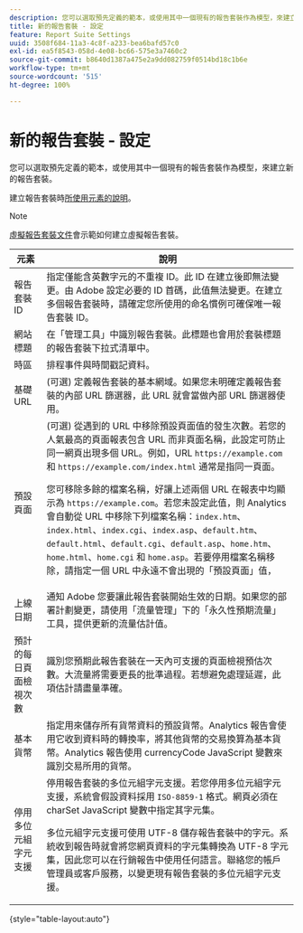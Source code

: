 ```yaml
---
description: 您可以選取預先定義的範本，或使用其中一個現有的報告套裝作為模型，來建立新的報告套裝。
title: 新的報告套裝 - 設定
feature: Report Suite Settings
uuid: 3508f684-11a3-4c8f-a233-bea6bafd57c0
exl-id: ea5f8543-058d-4e08-bc66-575e3a7460c2
source-git-commit: b8640d1387a475e2a9dd082759f0514bd18c1b6e
workflow-type: tm+mt
source-wordcount: '515'
ht-degree: 100%

---
```


# 新的報告套裝 - 設定

您可以選取預先定義的範本，或使用其中一個現有的報告套裝作為模型，來建立新的報告套裝。

建立報告套裝時[所使用元素的說明](/help/admin/admin/c-manage-report-suites/c-new-report-suite/t-create-a-report-suite.md)。

>[!NOTE]
>
>[虛擬報告套裝文件](/help/components/vrs/c-workflow-vrs/vrs-create.md)會示範如何建立虛擬報告套裝。

| 元素 | 說明 |
| --- | --- |
| 報告套裝 ID | 指定僅能含英數字元的不重複 ID。此 ID 在建立後即無法變更。由 Adobe 設定必要的 ID 首碼，此值無法變更。在建立多個報告套裝時，請確定您所使用的命名慣例可確保唯一報告套裝 ID。 |
| 網站標題 | 在「管理工具」中識別報告套裝。此標題也會用於套裝標題的報告套裝下拉式清單中。 |
| 時區 | 排程事件與時間戳記資料。 |
| 基礎 URL | (可選) 定義報告套裝的基本網域。如果您未明確定義報告套裝的內部 URL 篩選器，此 URL 就會當做內部 URL 篩選器使用。 |
| 預設頁面 | (可選) 從遇到的 URL 中移除預設頁面值的發生次數。若您的人氣最高的頁面報表包含 URL 而非頁面名稱，此設定可防止同一網頁出現多個 URL。例如，URL `https://example.com` 和 `https://example.com/index.html` 通常是指同一頁面。<p> 您可移除多餘的檔案名稱，好讓上述兩個 URL 在報表中均顯示為 `https://example.com`。若您未設定此值，則 Analytics 會自動從 URL 中移除下列檔案名稱：`index.htm`、`index.html`、`index.cgi`、`index.asp`、`default.htm`、`default.html`、`default.cgi`、`default.asp`、`home.htm`、`home.html`、`home.cgi` 和 `home.asp`。若要停用檔案名稱移除，請指定一個 URL 中永遠不會出現的「預設頁面」值， |
| 上線日期 | 通知 Adobe 您要讓此報告套裝開始生效的日期。如果您的部署計劃變更，請使用「流量管理」下的「永久性預期流量」工具，提供更新的流量估計值。 |
| 預計的每日頁面檢視次數 | 識別您預期此報告套裝在一天內可支援的頁面檢視預估次數。大流量將需要更長的批準過程。若想避免處理延遲，此項估計請盡量準確。 |
| 基本貨幣 | 指定用來儲存所有貨幣資料的預設貨幣。Analytics 報告會使用它收到資料時的轉換率，將其他貨幣的交易換算為基本貨幣。Analytics 報告使用 currencyCode JavaScript 變數來識別交易所用的貨幣。 |
| 停用多位元組字元支援 | 停用報告套裝的多位元組字元支援。若您停用多位元組字元支援，系統會假設資料採用 `ISO-8859-1` 格式。網頁必須在 charSet JavaScript 變數中指定其字元集。 <p>多位元組字元支援可使用 UTF-8 儲存報告套裝中的字元。系統收到報告時就會將您網頁資料的字元集轉換為 UTF-8 字元集，因此您可以在行銷報告中使用任何語言。聯絡您的帳戶管理員或客戶服務，以變更現有報告套裝的多位元組字元支援。 |

{style="table-layout:auto"}

